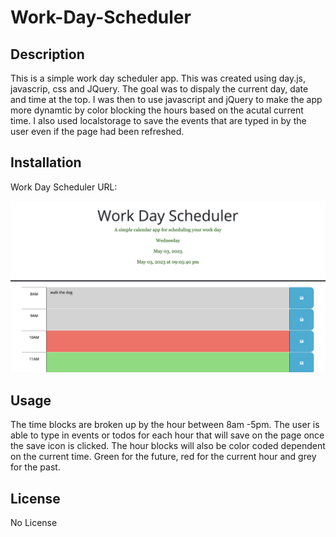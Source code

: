 # Work-Day-Scheduler

## Description

This is a simple work day scheduler app.  This was created using day.js, javascrip, css and JQuery.  The goal was to dispaly the current day, date and time at the top.  I was then to use javascript and jQuery to make the app more dynamtic by color blocking the hours based on the acutal current time.  I also used localstorage to save the events that are typed in by the user even if the page had been refreshed.  

## Installation

Work Day Scheduler URL:

![Alt text](images/Screenshot.png)

## Usage
The time blocks are broken up by the hour between 8am -5pm.  The user is able to type in events or todos for each hour that will save on the page once the save icon is clicked.  The hour blocks will also be color coded dependent on the current time.  Green for the future, red for the current hour and grey for the past.  
 

## License

No License